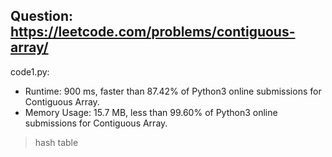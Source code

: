 ## Question: https://leetcode.com/problems/contiguous-array/

code1.py:
* Runtime: 900 ms, faster than 87.42% of Python3 online submissions for Contiguous Array.
* Memory Usage: 15.7 MB, less than 99.60% of Python3 online submissions for Contiguous Array.
>hash table
